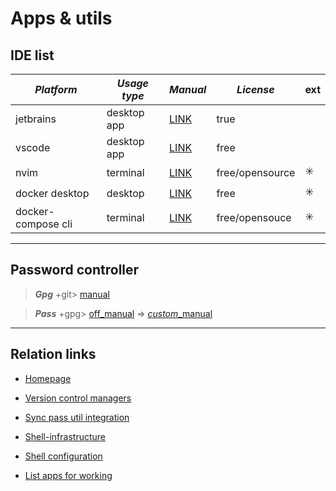 # Apps & utils

## IDE list

| ***Platform***     	| ***Usage type*** 	| ***Manual***                                            	| ***License***   	| ext 	|
|--------------------	|------------------	|---------------------------------------------------------	|-----------------	|-----	|
| jetbrains          	|    desktop app   	| [LINK](https://www.jetbrains.com/)                      	|       true      	|     	|
| vscode             	|    desktop app   	| [LINK](https://code.visualstudio.com/)                  	|       free      	|     	|
| nvim               	|     terminal     	| [LINK](https://neovim.io/)                              	| free/opensource 	|  ✳️  	|
| docker desktop     	|      desktop     	| [LINK](https://www.docker.com/products/docker-desktop/) 	|       free      	|  ✳️  	|
| docker-compose cli 	|     terminal     	| [LINK](https://docs.docker.com/compose/reference/)      	|  free/opensouce 	|  ✳️  	|

---

## Password controller

> ***Gpg*** +git> [manual](https://docs.github.com/en/authentication/managing-commit-signature-verification/generating-a-new-gpg-key)

>***Pass*** +gpg> [off_manual](https://coderden.dev/posts/how-to-securely-store-passwords-with-gpg-pass) => [*custom*_manual](sync-pass-util-integration.md)

---

## Relation links

* [Homepage](../README.md)

* [Version control managers](version-control-managers-manual.md)

* [Sync pass util integration](sync-pass-util-integration.md)

* [Shell-infrastructure](shell-infrastructure-munual.md)

* [Shell configuration](shell-configuration-manual.md)

* [List apps for working](list-apps-working.md)